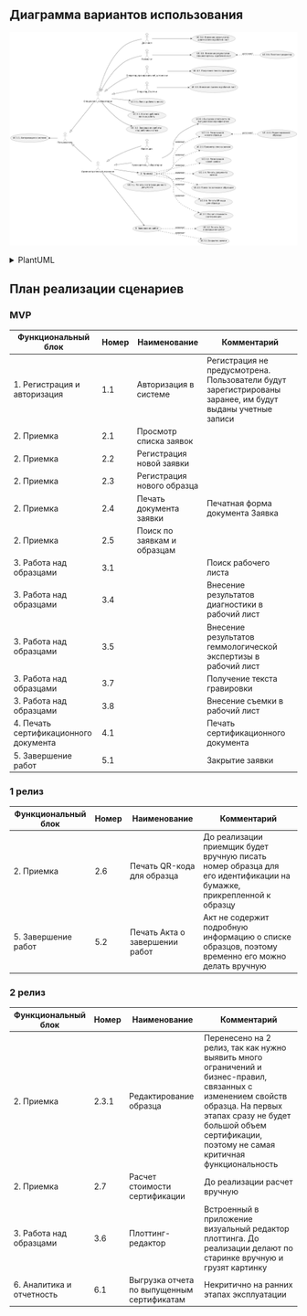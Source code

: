 ## Диаграмма вариантов использования

![use-case-diagram](diagrams\use-case-diagram.png)
<details>

  <summary>PlantUML</summary>

//www.plantuml.com/plantuml/png/lLVDRjj64BxlK-ojzK54IFqe3eeYG9wW1N8BO1YssXf8vS2MqKiFiLqqJTL6GMgWXm9DyWQA9K4C9L6liFj6_MPsrwkbID1jZS1G2ExCV3FppGyt3qy7-oU3i--VYi_KN8tL5B-LIjLCuZ5MQ_qS_rwhXPhHiHv9lAHghY_L68SfsUYVyKp5qzut0paubYT7ttuta8T79xs3mT5nNm1uh39zeNBzN0-5s3yO79z8zLRbQg5_0q0Eo37aCtgN-wSRiXjbX952OQbVufaP9IUymj5OJTGA7ixr1GkldF0Fii8V0F6Ri93FdCBVQgrcbAM9S4zDRCefdXmQXm9mzN5FNv87eeX5cKePy2-Sp0cb4lIz_fK3SHR-VUnite7JZ65pL25rXEof1T0_gDp3gTIYi8cpVyy-gHPS6GgqshPKtI6zXlyb12jpR8rJHBRIGx1WajFd27H5rep7HbHiy8UmrlXp3299wNk0ZeJmDPPV_DXeMFlYSNcOHfSLB0VXqLjHPcPaLzKosnVLSb_cAfsWi213lu91XeEFq1XA8SvEUmVxfptv-UD7CexYYFA-DhpuOU8fa-2NSHbkjaCaFtuK1mYTA9RgZHvQpkU6wHmbUu7eBjn4eE88Dt_I1ooKr-ZYbpJFNCub774veQP_KYbXS8ilhSl4kqmYFugSebLf1b4bY8hLu9mcZpg8dAmf7mwH4nrnfsSx1LloyGxu4zzybfCdVJjsc4GFWOcoKRGBICrR846OIpm-yD3F8NSvTRRGOWCtjQtikjlkIu1M0CK5f1Qn2CfV4D7OU4043wZVaef2t0Eg9BzM0QTj5YMJoWNUD4Bzf4h3Y71MPBjJYEMhhnkyX90a4i9ZeKVbQUqMaBhCzXXCS-z9RZn4fvQk2P7LTgln3BaCkm5cAuh3wAhCSsfbKqlusARJpSuz4GvWanru3Yb7tfR8W1l3ZRQ7I8e8RI2yWVSPnMOx0JWp_aHYaP4n4t7D3JAXoOdqxohZWR3PG7d88-y3ID7ZphrptWbzs-8jUCA00k-J1lkU-cthRBl5m54lksmluSw5pkicCpdBy5COz69yluXtluo8yutFNdr-kmN8X27dUiJPpRRh0qPzYG875_fo9qJZTV0dfSEi_-A3z3P3HbpXVHh6klH-yc28shMWOHZjA2aC_skLkP7d0IvYfPjOTYCd1SpO1971R6YvAjaVIRF0IElVzUuql6UfjAwiGk3J8AF3un_wqPV_vTCW7qZEOA5V4M6qLm98xFnwbKwzIhTEvNyit5hdhVhuTijKRjDx6nX9SWSOpT9GuwwCpfwnHjnvO1Rmcc_SApsoEftuHgTS1JV7DLyjhd5WRZARjoVkGfLjtYF1Rd2FR9mzQt0CmbmAPODV4tivnDjjqhNQrhWPliRtIgz-LfXK2UzcdLM3t_5s4-OcRBFg2E5llZWpot_peciETuMwOfe-qN9vsEiVul-j_m00

</details>

## План реализации сценариев

### MVP

|Функциональный блок|Номер|Наименование|Комментарий|
|--|--|--|--|
|1. Регистрация и авторизация|1.1|Авторизация в системе|Регистрация не предусмотрена. Пользователи будут зарегистрированы заранее, им будут выданы учетные записи|
|2. Приемка|2.1|Просмотр списка заявок||
|2. Приемка|2.2|Регистрация новой заявки||
|2. Приемка|2.3|Регистрация нового образца||
|2. Приемка|2.4|Печать документа заявки|Печатная форма документа Заявка|
|2. Приемка|2.5|Поиск по заявкам и образцам||
|3. Работа над образцами|3.1||Поиск рабочего листа||
|3. Работа над образцами|3.4||Внесение результатов диагностики в рабочий лист||
|3. Работа над образцами|3.5||Внесение результатов геммологической экспертизы в рабочий лист||
|3. Работа над образцами|3.7||Получение текста гравировки||
|3. Работа над образцами|3.8||Внесение съемки в рабочий лист||
|4. Печать сертификационного документа|4.1||Печать сертификационного документа||
|5. Завершение работ|5.1||Закрытие заявки||

### 1 релиз

|Функциональный блок|Номер|Наименование|Комментарий|
|--|--|--|--|
|2. Приемка|2.6|Печать QR-кода для образца|До реализации приемщик будет вручную писать номер образца для его идентификации на бумажке, прикрепленной к образцу|
|5. Завершение работ|5.2|Печать Акта о завершении работ|Акт не содержит подробную информацию о списке образцов, поэтому временно его можно делать вручную|


### 2 релиз

|Функциональный блок|Номер|Наименование|Комментарий|
|--|--|--|--|
|2. Приемка|2.3.1|Редактирование образца|Перенесено на 2 релиз, так как нужно выявить много ограничений и бизнес-правил, связанных с изменением свойств образца. На первых этапах сразу не будет большой объем сертификации, поэтому не самая критичная функциональность|
|2. Приемка|2.7|Расчет стоимости сертификации|До реализации расчет вручную|
|3. Работа над образцами|3.6|Плоттинг-редактор|Встроенный в приложение визуальный редактор плоттинга. До реализации делают по старинке вручную и грузят картинку|
|6. Аналитика и отчетность|6.1|Выгрузка отчета по выпущенным сертификатам|Некритично на ранних этапах эксплуатации|
